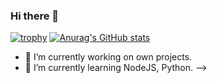 ### Hi there 👋

[![trophy](https://github-profile-trophy.vercel.app/?username=AlekGDEV&theme=dracula)](https://github.com/ryo-ma/github-profile-trophy)
[![Anurag's GitHub stats](https://github-readme-stats.vercel.app/api?username=AlekGDEV&show_icons=true&theme=dracula)](https://github.com/anuraghazra/github-readme-stats)

- 🔭 I’m currently working on own projects.
- 🌱 I’m currently learning NodeJS, Python.
-->
